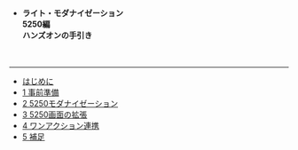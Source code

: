 <!-- docs/_sidebar.md -->

* <b>ライト・モダナイゼーション<br>5250編<br>ハンズオンの手引き</b>

<p>　</p>

---

* [はじめに](/)
* [1 事前準備](/1_事前準備.md)
* [2 5250モダナイゼーション](/2_5250モダナイゼーション.md)
* [3 5250画面の拡張](/3_5250画面の拡張.md)
* [4 ワンアクション連携](/4_ワンアクション連携.md)
* [5 補足](/5_補足.md)
